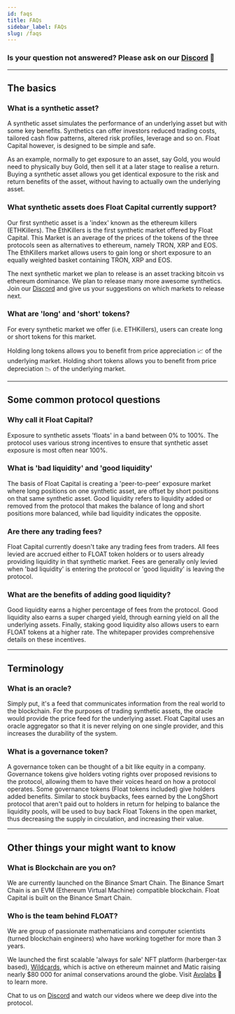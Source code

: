 ```yaml
---
id: faqs
title: FAQs
sidebar_label: FAQs
slug: /faqs
---
```


### Is your question not answered? Please ask on our [Discord](https://discord.gg/qesr2KZAhn) 🙏

---

## The basics

<!-- ### What is Float Capital? -->

### What is a synthetic asset?

A synthetic asset simulates the performance of an underlying asset but with some key benefits. Synthetics can offer investors reduced trading costs, tailored cash flow patterns, altered risk profiles, leverage and so on. Float Capital however, is designed to be simple and safe.

As an example, normally to get exposure to an asset, say Gold, you would need to physically buy Gold, then sell it at a later stage to realise a return. Buying a synthetic asset allows you get identical exposure to the risk and return benefits of the asset, without having to actually own the underlying asset.

### What synthetic assets does Float Capital currently support?

Our first synthetic asset is a 'index' known as the ethereum killers (ETHKillers). The EthKillers is the first synthetic market offered by Float Capital. This Market is an average of the prices of the tokens of the three protocols seen as alternatives to ethereum, namely TRON, XRP and EOS. The EthKillers market allows users to gain long or short exposure to an equally weighted basket containing TRON, XRP and EOS.

The next synthetic market we plan to release is an asset tracking bitcoin vs ethereum dominance. We plan to release many more awesome synthetics. Join our [Discord](https://discord.gg/qesr2KZAhn) and give us your suggestions on which markets to release next.

### What are 'long' and 'short' tokens?

For every synthetic market we offer (i.e. ETHKillers), users can create long or short tokens for this market.

Holding long tokens allows you to benefit from price appreciation 📈 of the underlying market. Holding short tokens allows you to benefit from price depreciation 📉 of the underlying market.

<!-- ### What makes Float Capital different?

Float Capital is designed to be simple and safe: to be easy to use and transparent.

Not over collateralized
...
-->

<!-- ### Long tokens vs Short tokens vs Float tokens.. the differences.

Holders of Long tokens benefit from increases in the price of the underlying market. Holders of Short tokens benefit from decreases in the price of the underlying market. Each market has its own pair of long and short tokens. Holders of Float tokens will benefit from the routine retirement of the Float token done by the LongShort protocol. The Float Token is the governance token and holders will therefore have a say regarding changes to the protocol in the future. -->

---

## Some common protocol questions

### Why call it Float Capital?

Exposure to synthetic assets 'floats' in a band between 0% to 100%. The protocol uses various strong incentives to ensure that synthetic asset exposure is most often near 100%.

### What is 'bad liquidity' and 'good liquidity'

The basis of Float Capital is creating a 'peer-to-peer' exposure market where long positions on one synthetic asset, are offset by short positions on that same synthetic asset. Good liquidity refers to liquidity added or removed from the protocol that makes the balance of long and short positions more balanced, while bad liquidity indicates the opposite.

### Are there any trading fees?

Float Capital currently doesn't take any trading fees from traders. All fees levied are accrued either to FLOAT token holders or to users already providing liquidity in that synthetic market. Fees are generally only levied when 'bad liquidity' is entering the protocol or 'good liquidity' is leaving the protocol.

### What are the benefits of adding good liquidity?

Good liquidity earns a higher percentage of fees from the protocol. Good liquidity also earns a super charged yield, through earning yield on all the underlying assets. Finally, staking good liquidity also allows users to earn FLOAT tokens at a higher rate. The whitepaper provides comprehensive details on these incentives.

<!-- Underlying protocol assets generate yield
On the dashboard there will be an indication of the imbalance between the long side liquidity and the short side liquidity. By watching this and taking adding good liquidity, you will be rewarded with the interest on all the liquidity of both sides of the market. The liquidity is deposited in [Venus Protocol](https://app.venus.io/market/BUSD) where the token earns interest. -->

<!-- ### Why hold Float governance tokens?

Holders of Float tokens will benefit from the routine retirement of the Float token done by the LongShort protocol using any fees left over after rewarding holders of the Long or Short token that's least in favor. The Float Token is the governance token and therefore holders will also have a say regarding changes to the protocol in the future. -->

<!-- ### Will I really be able to stay completely anonymous?

Yes. KYC (Know Your Customer) is a due diligence process that traditional financial institutions are legally required to perform on you. It's completely normal for a traditional brokerage to know almost everything important about your financial life before they onboard you. -->

<!-- With DAOs (Decentralized Autonomous Organisations) like Float Capital, everything is handled by the blockchain, so no one will ask what your salary is, the source and extent of your liquid net worth, or your level of trading experience. -->

<!-- ### What are the market hours?

Crypto markets are not limited to normal market hours. They are 24-hour and cannot be halted. -->

<!-- ### What is a synthetic asset?

A synthetic asset simulates the performance of an underlying asset but with some key benefits. Synthetics can offer investors reduced trading costs, tailored cash flow patterns, altered risk profiles, leverage and so on. Float Capital however, is designed to be simple and safe. -->

---

## Terminology

### What is an oracle?

Simply put, it's a feed that communicates information from the real world to the blockchain. For the purposes of trading synthetic assets, the oracle would provide the price feed for the underlying asset. Float Capital uses an oracle aggregator so that it is never relying on one single provider, and this increases the durability of the system.

### What is a governance token?

A governance token can be thought of a bit like equity in a company. Governance tokens give holders voting rights over proposed revisions to the protocol, allowing them to have their voices heard on how a protocol operates. Some governance tokens (Float tokens included) give holders added benefits. Similar to stock buybacks, fees earned by the LongShort protocol that aren't paid out to holders in return for helping to balance the liquidity pools, will be used to buy back Float Tokens in the open market, thus decreasing the supply in circulation, and increasing their value.

---

## Other things your might want to know

### What is Blockchain are you on?

We are currently launched on the Binance Smart Chain. The Binance Smart Chain is an EVM (Ethereum Virtual Machine) compatible blockchain. Float Capital is built on the Binance Smart Chain.

### Who is the team behind FLOAT?

We are group of passionate mathematicians and computer scientists (turned blockchain engineers) who have working together for more than 3 years.

We launched the first scalable 'always for sale' NFT platform (harberger-tax based), [Wildcards](https://wildcards.world), which is active on ethereum mainnet and Matic raising nearly $80 000 for animal conservations around the globe. Visit [Avolabs](https://avolabs.io) 🥑 to learn more.

Chat to us on [Discord](https://discord.gg/qesr2KZAhn) and watch our videos where we deep dive into the protocol.

<!--
### Have the LongShort Smart Contracts been audited?

Yes, you can find the audit reports [link: here]. -->
